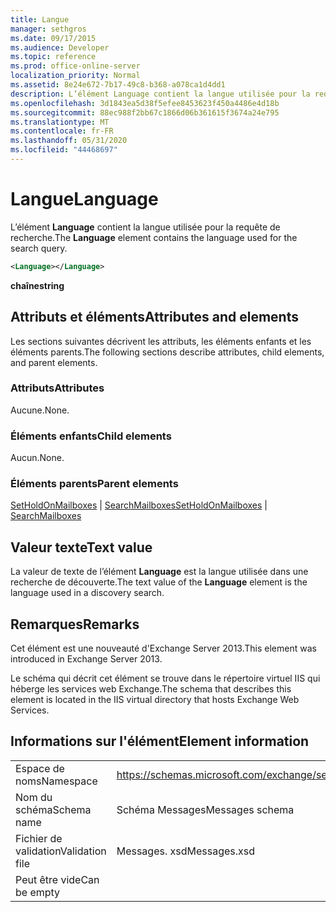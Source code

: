 ```yaml
---
title: Langue
manager: sethgros
ms.date: 09/17/2015
ms.audience: Developer
ms.topic: reference
ms.prod: office-online-server
localization_priority: Normal
ms.assetid: 8e24e672-7b17-49c8-b368-a078ca1d4dd1
description: L’élément Language contient la langue utilisée pour la requête de recherche.
ms.openlocfilehash: 3d1843ea5d38f5efee8453623f450a4486e4d18b
ms.sourcegitcommit: 88ec988f2bb67c1866d06b361615f3674a24e795
ms.translationtype: MT
ms.contentlocale: fr-FR
ms.lasthandoff: 05/31/2020
ms.locfileid: "44468697"
---
```

# <a name="language"></a><span data-ttu-id="49364-103">Langue</span><span class="sxs-lookup"><span data-stu-id="49364-103">Language</span></span>

<span data-ttu-id="49364-104">L’élément **Language** contient la langue utilisée pour la requête de recherche.</span><span class="sxs-lookup"><span data-stu-id="49364-104">The **Language** element contains the language used for the search query.</span></span> 
  
```XML
<Language></Language>
```

 <span data-ttu-id="49364-105">**chaîne**</span><span class="sxs-lookup"><span data-stu-id="49364-105">**string**</span></span>
## <a name="attributes-and-elements"></a><span data-ttu-id="49364-106">Attributs et éléments</span><span class="sxs-lookup"><span data-stu-id="49364-106">Attributes and elements</span></span>

<span data-ttu-id="49364-107">Les sections suivantes décrivent les attributs, les éléments enfants et les éléments parents.</span><span class="sxs-lookup"><span data-stu-id="49364-107">The following sections describe attributes, child elements, and parent elements.</span></span>
  
### <a name="attributes"></a><span data-ttu-id="49364-108">Attributs</span><span class="sxs-lookup"><span data-stu-id="49364-108">Attributes</span></span>

<span data-ttu-id="49364-109">Aucune.</span><span class="sxs-lookup"><span data-stu-id="49364-109">None.</span></span>
  
### <a name="child-elements"></a><span data-ttu-id="49364-110">Éléments enfants</span><span class="sxs-lookup"><span data-stu-id="49364-110">Child elements</span></span>

<span data-ttu-id="49364-111">Aucun.</span><span class="sxs-lookup"><span data-stu-id="49364-111">None.</span></span>
  
### <a name="parent-elements"></a><span data-ttu-id="49364-112">Éléments parents</span><span class="sxs-lookup"><span data-stu-id="49364-112">Parent elements</span></span>

<span data-ttu-id="49364-113">[SetHoldOnMailboxes](setholdonmailboxes.md)  |  [SearchMailboxes](searchmailboxes.md)</span><span class="sxs-lookup"><span data-stu-id="49364-113">[SetHoldOnMailboxes](setholdonmailboxes.md) | [SearchMailboxes](searchmailboxes.md)</span></span>
  
## <a name="text-value"></a><span data-ttu-id="49364-114">Valeur texte</span><span class="sxs-lookup"><span data-stu-id="49364-114">Text value</span></span>

<span data-ttu-id="49364-115">La valeur de texte de l’élément **Language** est la langue utilisée dans une recherche de découverte.</span><span class="sxs-lookup"><span data-stu-id="49364-115">The text value of the **Language** element is the language used in a discovery search.</span></span> 
  
## <a name="remarks"></a><span data-ttu-id="49364-116">Remarques</span><span class="sxs-lookup"><span data-stu-id="49364-116">Remarks</span></span>

<span data-ttu-id="49364-117">Cet élément est une nouveauté d'Exchange Server 2013.</span><span class="sxs-lookup"><span data-stu-id="49364-117">This element was introduced in Exchange Server 2013.</span></span>
  
<span data-ttu-id="49364-118">Le schéma qui décrit cet élément se trouve dans le répertoire virtuel IIS qui héberge les services web Exchange.</span><span class="sxs-lookup"><span data-stu-id="49364-118">The schema that describes this element is located in the IIS virtual directory that hosts Exchange Web Services.</span></span>
  
## <a name="element-information"></a><span data-ttu-id="49364-119">Informations sur l'élément</span><span class="sxs-lookup"><span data-stu-id="49364-119">Element information</span></span>

|||
|:-----|:-----|
|<span data-ttu-id="49364-120">Espace de noms</span><span class="sxs-lookup"><span data-stu-id="49364-120">Namespace</span></span>  <br/> |https://schemas.microsoft.com/exchange/services/2006/messages  <br/> |
|<span data-ttu-id="49364-121">Nom du schéma</span><span class="sxs-lookup"><span data-stu-id="49364-121">Schema name</span></span>  <br/> |<span data-ttu-id="49364-122">Schéma Messages</span><span class="sxs-lookup"><span data-stu-id="49364-122">Messages schema</span></span>  <br/> |
|<span data-ttu-id="49364-123">Fichier de validation</span><span class="sxs-lookup"><span data-stu-id="49364-123">Validation file</span></span>  <br/> |<span data-ttu-id="49364-124">Messages. xsd</span><span class="sxs-lookup"><span data-stu-id="49364-124">Messages.xsd</span></span>  <br/> |
|<span data-ttu-id="49364-125">Peut être vide</span><span class="sxs-lookup"><span data-stu-id="49364-125">Can be empty</span></span>  <br/> ||
   

